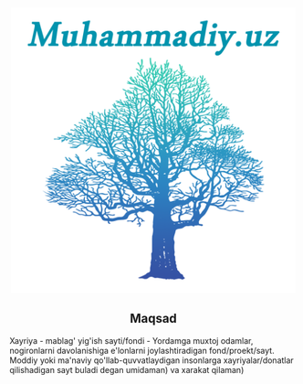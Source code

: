<p align="center">
    <a href="https://github.com/Muhammadiy-uz/" target="_blank">
        <img src="https://github.com/Muhammadiy-uz/Muhammadiy/blob/main/assets/img/pds/logo.png" height="500">
    </a>
</p>

<p align="center">
    <h2 align="center">Maqsad</h2>
</p>
Xayriya - mablag' yig'ish sayti/fondi -
Yordamga muxtoj odamlar, nogironlarni davolanishiga e'lonlarni joylashtiradigan fond/proekt/sayt. Moddiy yoki ma'naviy qo'llab-quvvatlaydigan insonlarga xayriyalar/donatlar qilishadigan sayt buladi degan umidaman) va xarakat qilaman)


